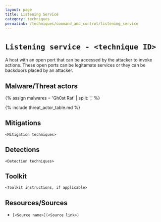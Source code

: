 ```yaml
---
layout: page
title: Listening Service
category: techniques
permalink: /techniques/command_and_control/listening_service
---
```


# `Listening service - <technique ID>`

A host with an open port that can be accessed by the attacker to invoke actions. These open ports can be legitamate services or they can be backdoors placed by an attacker.

## Malware/Threat actors

{% assign malwares = 'Gh0st Rat' | split: ',' %}

{% include threat_actor_table.md %}

## Mitigations

`<Mitigation techniques>`

## Detections

`<Detection techniques>`

## Toolkit

`<Toolkit instructions, if applicable>`

## Resources/Sources

* `[<Source name>](<Source link>)`
